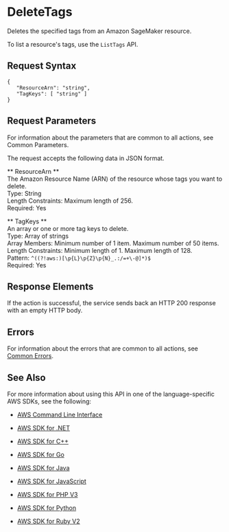 # DeleteTags<a name="API_DeleteTags"></a>

Deletes the specified tags from an Amazon SageMaker resource\.

To list a resource's tags, use the `ListTags` API\. 

## Request Syntax<a name="API_DeleteTags_RequestSyntax"></a>

```
{
   "ResourceArn": "string",
   "TagKeys": [ "string" ]
}
```

## Request Parameters<a name="API_DeleteTags_RequestParameters"></a>

For information about the parameters that are common to all actions, see Common Parameters\.

The request accepts the following data in JSON format\.

 ** ResourceArn **   
The Amazon Resource Name \(ARN\) of the resource whose tags you want to delete\.  
Type: String  
Length Constraints: Maximum length of 256\.  
Required: Yes

 ** TagKeys **   
An array or one or more tag keys to delete\.  
Type: Array of strings  
Array Members: Minimum number of 1 item\. Maximum number of 50 items\.  
Length Constraints: Minimum length of 1\. Maximum length of 128\.  
Pattern: `^((?!aws:)[\p{L}\p{Z}\p{N}_.:/=+\-@]*)$`   
Required: Yes

## Response Elements<a name="API_DeleteTags_ResponseElements"></a>

If the action is successful, the service sends back an HTTP 200 response with an empty HTTP body\.

## Errors<a name="API_DeleteTags_Errors"></a>

For information about the errors that are common to all actions, see [Common Errors](CommonErrors.md)\.

## See Also<a name="API_DeleteTags_SeeAlso"></a>

For more information about using this API in one of the language\-specific AWS SDKs, see the following:

+  [AWS Command Line Interface](http://docs.aws.amazon.com/goto/aws-cli/sagemaker-2017-07-24/DeleteTags) 

+  [AWS SDK for \.NET](http://docs.aws.amazon.com/goto/DotNetSDKV3/sagemaker-2017-07-24/DeleteTags) 

+  [AWS SDK for C\+\+](http://docs.aws.amazon.com/goto/SdkForCpp/sagemaker-2017-07-24/DeleteTags) 

+  [AWS SDK for Go](http://docs.aws.amazon.com/goto/SdkForGoV1/sagemaker-2017-07-24/DeleteTags) 

+  [AWS SDK for Java](http://docs.aws.amazon.com/goto/SdkForJava/sagemaker-2017-07-24/DeleteTags) 

+  [AWS SDK for JavaScript](http://docs.aws.amazon.com/goto/AWSJavaScriptSDK/sagemaker-2017-07-24/DeleteTags) 

+  [AWS SDK for PHP V3](http://docs.aws.amazon.com/goto/SdkForPHPV3/sagemaker-2017-07-24/DeleteTags) 

+  [AWS SDK for Python](http://docs.aws.amazon.com/goto/boto3/sagemaker-2017-07-24/DeleteTags) 

+  [AWS SDK for Ruby V2](http://docs.aws.amazon.com/goto/SdkForRubyV2/sagemaker-2017-07-24/DeleteTags) 